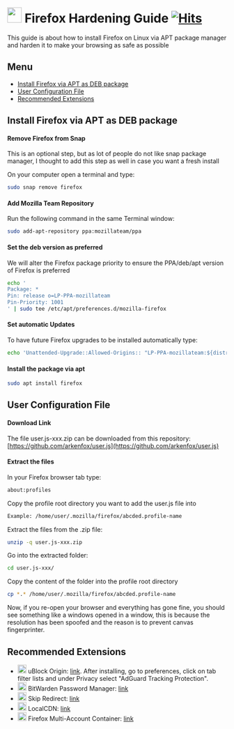 # <img src="https://user-images.githubusercontent.com/114076168/199189876-ff5f49f8-975d-43fd-b040-9bee0b25f323.png" width="33" height="35"> Firefox Hardening Guide [![Hits](https://hits.seeyoufarm.com/api/count/incr/badge.svg?url=https%3A%2F%2Fgithub.com%2Fp4privacy%2Ffirefox-hardening&count_bg=%230000ff&title_bg=%23555555&icon=&icon_color=%23E7E7E7&title=hits&edge_flat=false)](https://hits.seeyoufarm.com)

This guide is about how to install Firefox on Linux via APT package manager and harden it to make your browsing as safe as possible

## Menu

* [Install Firefox via APT as DEB package](#install-firefox-via-apt-as-deb-package)
* [User Configuration File](#user-configuration-file)
* [Recommended Extensions](#recommended-extensions)

## Install Firefox via APT as DEB package

#### Remove Firefox from Snap

This is an optional step, but as lot of people do not like snap package manager, I thought to add this step as well in case you want a fresh install

On your computer open a terminal and type:
```bash
sudo snap remove firefox
```

#### Add Mozilla Team Repository

Run the following command in the same Terminal window:
```bash
sudo add-apt-repository ppa:mozillateam/ppa
```

#### Set the deb version as preferred

We will alter the Firefox package priority to ensure the PPA/deb/apt version of Firefox is preferred
```bash
echo '
Package: *
Pin: release o=LP-PPA-mozillateam
Pin-Priority: 1001
' | sudo tee /etc/apt/preferences.d/mozilla-firefox
```

#### Set automatic Updates

To have future Firefox upgrades to be installed automatically type:
```bash
echo 'Unattended-Upgrade::Allowed-Origins:: "LP-PPA-mozillateam:${distro_codename}";' | sudo tee /etc/apt/apt.conf.d/51unattended-upgrades-firefox
```

#### Install the package via apt
```bash
sudo apt install firefox
```

## User Configuration File

#### Download Link

The file user.js-xxx.zip can be downloaded from this repository: [https://github.com/arkenfox/user.js](https://github.com/arkenfox/user.js)

#### Extract the files

In your Firefox browser tab type:
```bash
about:profiles
```

Copy the profile root directory you want to add the user.js file into
```bash
Example: /home/user/.mozilla/firefox/abcded.profile-name
```

Extract the files from the .zip file:
```bash
unzip -q user.js-xxx.zip
```

Go into the extracted folder:
```bash
cd user.js-xxx/
```
Copy the content of the folder into the profile root directory
```bash
cp *.* /home/user/.mozilla/firefox/abcded.profile-name
```
Now, if you re-open your browser and everything has gone fine, you should see something like a windows opened in a window, this is because the resolution has been spoofed and the reason is to prevent canvas fingerprinter.


## Recommended Extensions

- <img src="https://user-images.githubusercontent.com/114076168/199192811-6b6bed17-2af7-49ea-9cad-0e49dfafeaae.png" width="20" height="20"> uBlock Origin: [link](https://addons.mozilla.org/en-US/firefox/addon/ublock-origin/?utm_source=addons.mozilla.org&utm_medium=referral&utm_content=search).
After installing, go to preferences, click on tab filter lists and under Privacy select "AdGuard Tracking Protection".
- <img src="https://user-images.githubusercontent.com/114076168/199192844-f0a42bbd-8d9a-47fc-9f8f-8cc0cc111db4.png" width="20" height="20"> BitWarden Password Manager: [link](https://addons.mozilla.org/en-US/firefox/addon/bitwarden-password-manager/)
- <img src="https://user-images.githubusercontent.com/114076168/199192916-00b00905-273c-4d4c-bfa6-e20bd38929fc.png" width="20" height="20"> Skip Redirect: [link](https://addons.mozilla.org/en-US/firefox/addon/skip-redirect/?utm_source=addons.mozilla.org&utm_medium=referral&utm_content=search)
- <img src="https://user-images.githubusercontent.com/114076168/199192958-a7f47ee3-96e0-48ca-b18a-1cbe52f0e1cb.png" width="20" height="20"> LocalCDN: [link](https://addons.mozilla.org/en-US/firefox/addon/localcdn-fork-of-decentraleyes/?utm_source=addons.mozilla.org&utm_medium=referral&utm_content=search)
- <img src="https://user-images.githubusercontent.com/114076168/199193068-5af38361-5d44-496e-94a2-3c88603c54f1.png" width="20" height="20"> Firefox Multi-Account Container: [link](https://addons.mozilla.org/en-US/firefox/addon/localcdn-fork-of-decentraleyes/?utm_source=addons.mozilla.org&utm_medium=referral&utm_content=search)
